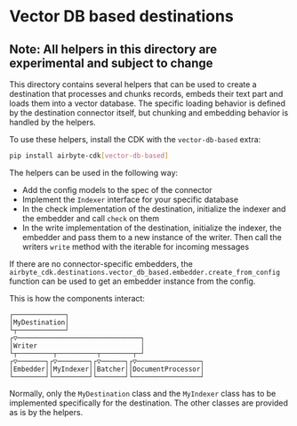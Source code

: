 # Vector DB based destinations

## Note: All helpers in this directory are experimental and subject to change

This directory contains several helpers that can be used to create a destination that processes and chunks records, embeds their text part and loads them into a vector database.
The specific loading behavior is defined by the destination connector itself, but chunking and embedding behavior is handled by the helpers.

To use these helpers, install the CDK with the `vector-db-based` extra:

```bash
pip install airbyte-cdk[vector-db-based]
```


The helpers can be used in the following way:
* Add the config models to the spec of the connector
* Implement the `Indexer` interface for your specific database
* In the check implementation of the destination, initialize the indexer and the embedder and call `check` on them
* In the write implementation of the destination, initialize the indexer, the embedder and pass them to a new instance of the writer. Then call the writers `write` method with the iterable for incoming messages

If there are no connector-specific embedders, the `airbyte_cdk.destinations.vector_db_based.embedder.create_from_config` function can be used to get an embedder instance from the config.

This is how the components interact:

```text
┌─────────────┐                        
│MyDestination│                        
└┬────────────┘                        
┌▽───────────────────────────────┐                
│Writer                          │                
└┬─────────┬──────────┬────────┬─┘                
┌▽───────┐┌▽────────┐┌▽──────┐┌▽────────────────┐
│Embedder││MyIndexer││Batcher││DocumentProcessor│
└────────┘└─────────┘└───────┘└─────────────────┘
```

Normally, only the `MyDestination` class and the `MyIndexer` class has to be implemented specifically for the destination. The other classes are provided as is by the helpers.